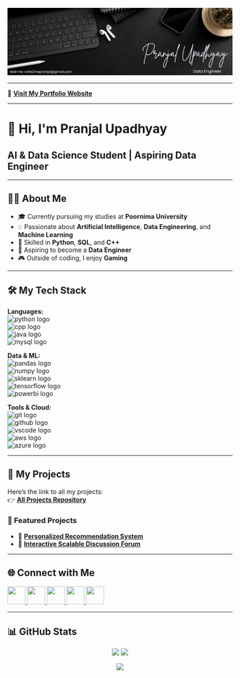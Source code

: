 ![my_banner](assets//my_banner.png)

<hr>

🔗 [**Visit My Portfolio Website**](https://pranjalu001.github.io/my_portfolio_website/)

---

# 👋 Hi, I'm Pranjal Upadhyay  

## AI & Data Science Student | Aspiring Data Engineer  

---

## 👨‍💻 About Me  

- 🎓 Currently pursuing my studies at **Poornima University**  
- 💡 Passionate about **Artificial Intelligence**, **Data Engineering**, and **Machine Learning**  
- 🧠 Skilled in **Python**, **SQL**, and **C++**  
- 🚀 Aspiring to become a **Data Engineer**  
- 🎮 Outside of coding, I enjoy **Gaming**  

---

## 🛠️ My Tech Stack  

**Languages:**  
<img src="https://cdn.jsdelivr.net/gh/devicons/devicon/icons/python/python-original.svg" height="40" alt="python logo"/>  
<img src="https://cdn.jsdelivr.net/gh/devicons/devicon/icons/cplusplus/cplusplus-original.svg" height="40" alt="cpp logo"/>  
<img src="https://cdn.jsdelivr.net/gh/devicons/devicon/icons/java/java-original.svg" height="40" alt="java logo"/>  
<img src="https://cdn.jsdelivr.net/gh/devicons/devicon/icons/mysql/mysql-original.svg" height="40" alt="mysql logo"/>  

**Data & ML:**  
<img src="https://skillicons.dev/icons?i=pandas" height="40" alt="pandas logo"/>  
<img src="https://skillicons.dev/icons?i=numpy" height="40" alt="numpy logo"/>  
<img src="https://skillicons.dev/icons?i=sklearn" height="40" alt="sklearn logo"/>  
<img src="https://skillicons.dev/icons?i=tensorflow" height="40" alt="tensorflow logo"/>  
<img src="https://skillicons.dev/icons?i=powerbi" height="40" alt="powerbi logo"/>  

**Tools & Cloud:**  
<img src="https://skillicons.dev/icons?i=git" height="40" alt="git logo"/>  
<img src="https://skillicons.dev/icons?i=github" height="40" alt="github logo"/>  
<img src="https://skillicons.dev/icons?i=vscode" height="40" alt="vscode logo"/>  
<img src="https://skillicons.dev/icons?i=aws" height="40" alt="aws logo"/>  
<img src="https://skillicons.dev/icons?i=azure" height="40" alt="azure logo"/>  

---

## 📂 My Projects  

Here’s the link to all my projects:  
👉 [**All Projects Repository**](https://github.com/YOUR_USERNAME/All-Projects) <!-- Upcoming Addition -->  

### 🚀 Featured Projects  

- 📌 [**Personalized Recommendation System**](https://github.com/PranjalU001/Personalized-Recommendation-System.git)  
- 📌 [**Interactive Scalable Discussion Forum**](https://github.com/PranjalU001/PranjalU001-P-3_Interactive-Scalable-Discussion_-Forum.git)  

---

## 🌐 Connect with Me  

<a href="https://www.linkedin.com/in/pranjal-upadhyay-6a98a72a6/" target="_blank">
  <img src="https://skillicons.dev/icons?i=linkedin" width="40" height="40"/>
</a>
<a href="https://x.com/imPupadhyay18" target="_blank">
  <img src="https://skillicons.dev/icons?i=twitter" width="40" height="40"/>
</a>
<a href="https://discord.com/channels/@pranjalupadhyay.18" target="_blank">
  <img src="https://skillicons.dev/icons?i=discord" width="40" height="40"/>
</a>
<a href="https://www.youtube.com/@Toxic.Code01" target="_blank">
  <img src="https://skillicons.dev/icons?i=youtube" width="40" height="40"/>
</a>
<a href="https://www.kaggle.com/pranjal2007" target="_blank">
  <img src="https://cdn.simpleicons.org/kaggle/20BEFF" width="40" height="40"/>
</a>  

---

## 📊 GitHub Stats  

<p align="center">
  <img src="https://github-readme-stats.vercel.app/api?username=PranjalU001&show_icons=true&theme=dracula" height="150"/>  
  <img src="https://github-readme-stats.vercel.app/api/top-langs?username=PranjalU001&layout=compact&theme=dracula" height="150"/>  
</p>  

<p align="center">
  <img src="https://github-readme-activity-graph.vercel.app/graph?username=PranjalU001&theme=react&area=true" height="250"/>  
</p>
